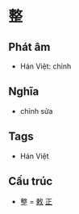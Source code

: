 # 整

## Phát âm
* Hán Việt: chỉnh

## Nghĩa
* chỉnh sửa

## Tags
* Hán Việt

## Cấu trúc
* 整 = [敕](敕.md) [正](正.md)

<script>window.HANZI_FIELD='整';</script>